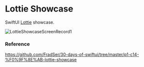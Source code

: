 # Lottie Showcase

SwiftUI [Lottie](https://airbnb.io/lottie/) showcase.

![LottieShowcaseScreenRecord1](https://user-images.githubusercontent.com/3436468/98460644-24947780-21e1-11eb-8427-24aa9fdbb201.gif)

### Reference

https://github.com/FradSer/30-days-of-swiftui/tree/master/p1-c14-%F0%9F%8E%AB-lottie-showcase
